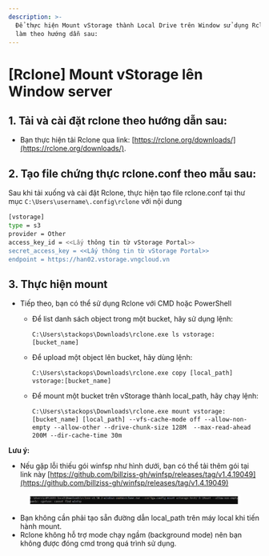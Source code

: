 ```yaml
---
description: >-
  Để thực hiện Mount vStorage thành Local Drive trên Window sử dụng Rclone, hãy
  làm theo hướng dẫn sau:
---
```


# \[Rclone] Mount vStorage lên Window server

## 1. Tải và cài đặt **rclone** theo hướng dẫn sau:

* Bạn thực hiện tải Rclone qua link:  [https://rclone.org/downloads/](https://rclone.org/downloads/).

## 2. Tạo file chứng thực rclone.conf theo mẫu sau:

Sau khi tải xuống và cài đặt Rclone, thực hiện tạo file rclone.conf tại thư mục `C:\Users\username\.config\rclone` với nội dung

```bash
[vstorage]
type = s3
provider = Other
access_key_id = <<Lấy thông tin từ vStorage Portal>>
secret_access_key = <<Lấy thông tin từ vStorage Portal>>
endpoint = https://han02.vstorage.vngcloud.vn
```

## 3. Thực hiện mount

* Tiếp theo, bạn có thể sử dụng Rclone với CMD hoặc PowerShell
  *   Để list danh sách object trong một bucket, hãy sử dụng lệnh:&#x20;

      ```
      C:\Users\stackops\Downloads\rclone.exe ls vstorage:[bucket_name]
      ```
  *   Để upload một object lên bucket, hãy dùng lệnh:

      ```
      C:\Users\stackops\Downloads\rclone.exe copy [local_path] vstorage:[bucket_name]
      ```
  *   Để mount một bucket trên vStorage thành local\_path, hãy chạy lệnh:

      ```
      C:\Users\stackops\Downloads\rclone.exe mount vstorage:[bucket_name] [local_path] --vfs-cache-mode off --allow-non-empty --allow-other --drive-chunk-size 128M  --max-read-ahead 200M --dir-cache-time 30m
      ```

**Lưu ý:**

* Nếu gặp lỗi thiếu gói winfsp như hình dưới, bạn có thể tải thêm gói tại link này [https://github.com/billziss-gh/winfsp/releases/tag/v1.4.19049](https://github.com/billziss-gh/winfsp/releases/tag/v1.4.19049)

<figure><img src="../../../../../.gitbook/assets/image (1) (1) (1) (1) (1) (1) (1) (1) (1) (1) (1) (1) (1) (1) (1) (1) (1) (1) (1) (1) (1) (1) (1) (1) (1) (1) (1) (1) (1).png" alt=""><figcaption></figcaption></figure>

* Bạn không cần phải tạo sẵn đường dẫn local\_path trên máy local khi tiến hành mount.
* Rclone không hỗ trợ mode chạy ngầm (background mode) nên bạn không được đóng cmd trong quá trình sử dụng.
